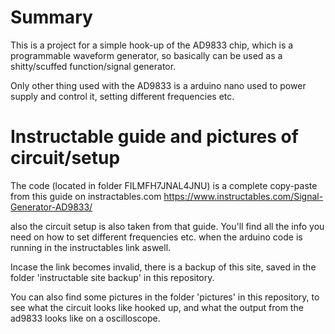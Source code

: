 # Summary

This is a project for a simple hook-up of the AD9833 chip, which
is a programmable waveform generator, so basically can be used as a
shitty/scuffed function/signal generator.

Only other thing used with the AD9833 is a arduino nano used to
power supply and control it, setting different frequencies etc.

# Instructable guide and pictures of circuit/setup

The code (located in folder FILMFH7JNAL4JNU) is a complete copy-paste 
from this guide on instractables.com
https://www.instructables.com/Signal-Generator-AD9833/

also the circuit setup is also taken from that guide.
You'll find all the info you need on how to set different frequencies
etc. when the arduino code is running in the instructables link aswell.

Incase the link becomes invalid, there is a backup of this site, saved in the
folder 'instructable site backup' in this repository.

You can also find some pictures in the folder 'pictures' in this repository,
to see what the circuit looks like hooked up, and what the output from the ad9833
looks like on a oscilloscope.
